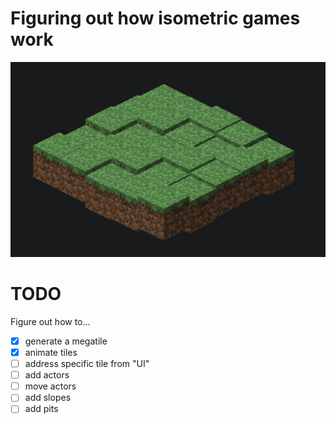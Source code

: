 # Figuring out how isometric games work

![isometrictiles](isometric.png "isometric tiles")

# TODO
Figure out how to...
- [x] generate a megatile 
- [x] animate tiles
- [ ] address specific tile from "UI"
- [ ] add actors
- [ ] move actors
- [ ] add slopes
- [ ] add pits 

